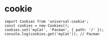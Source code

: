 # cookie

    import Cookies from 'universal-cookie';
    const cookies = new Cookies();
    cookies.set('myCat', 'Pacman', { path: '/' });
    console.log(cookies.get('myCat')); // Pacman
